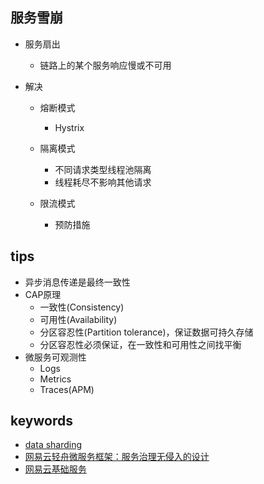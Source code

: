 
## 服务雪崩
+ 服务扇出
    + 链路上的某个服务响应慢或不可用

+ 解决
    + 熔断模式
        + Hystrix
    + 隔离模式
        + 不同请求类型线程池隔离
        + 线程耗尽不影响其他请求
        
    + 限流模式
        + 预防措施


## tips
+ 异步消息传递是最终一致性
+ CAP原理
    - 一致性(Consistency)
    - 可用性(Availability)
    - 分区容忍性(Partition tolerance)，保证数据可持久存储
    - 分区容忍性必须保证，在一致性和可用性之间找平衡
+ 微服务可观测性
    - Logs
    - Metrics
    - Traces(APM)

## keywords

+ [data sharding](https://zhuanlan.zhihu.com/p/57185574)
+ [网易云轻舟微服务框架：服务治理无侵入的设计](https://zhuanlan.zhihu.com/p/58890970)
+ [网易云基础服务](https://zhuanlan.zhihu.com/c_1043560776723918848)